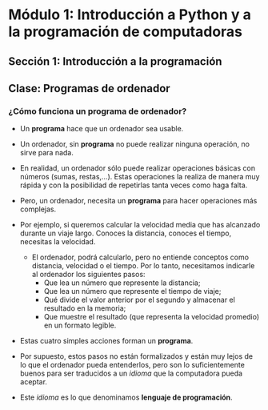 # Módulo 1: Introducción a Python y a la programación de computadoras
## Sección 1: Introducción a la programación
## Clase: Programas de ordenador

### ¿Cómo funciona un programa de ordenador?

* Un **programa** hace que un ordenador sea usable.
* Un ordenador, sin **programa** no puede realizar ninguna operación, no sirve para nada.
* En realidad, un ordenador sólo puede realizar operaciones básicas con números (sumas, restas,...). Estas operaciones la realiza de manera muy rápida y con la posibilidad de repetirlas tanta veces como haga falta.
* Pero, un ordenador, necesita un **programa** para hacer operaciones más complejas.
* Por ejemplo, si queremos calcular la velocidad media que has alcanzado durante un viaje largo. Conoces la distancia, conoces el tiempo, necesitas la velocidad.
    * El ordenador, podrá calcularlo, pero no entiende conceptos como distancia, velocidad o el tiempo. Por lo tanto, necesitamos indicarle al ordenador los siguientes pasos:
        * Que lea un número que represente la distancia;
        * Que lea un número que represente el tiempo de viaje;
        * Qué divide el valor anterior por el segundo y almacenar el resultado en la memoria;
        * Que muestre el resultado (que representa la velocidad promedio) en un formato legible.

* Estas cuatro simples acciones forman un **programa**. 
* Por supuesto, estos pasos no están formalizados y están muy lejos de lo que el ordenador pueda entenderlos, pero son lo suficientemente buenos para ser traducidos a un *idioma* que la computadora pueda aceptar.
* Este *idioma* es lo que denominamos **lenguaje de programación**.